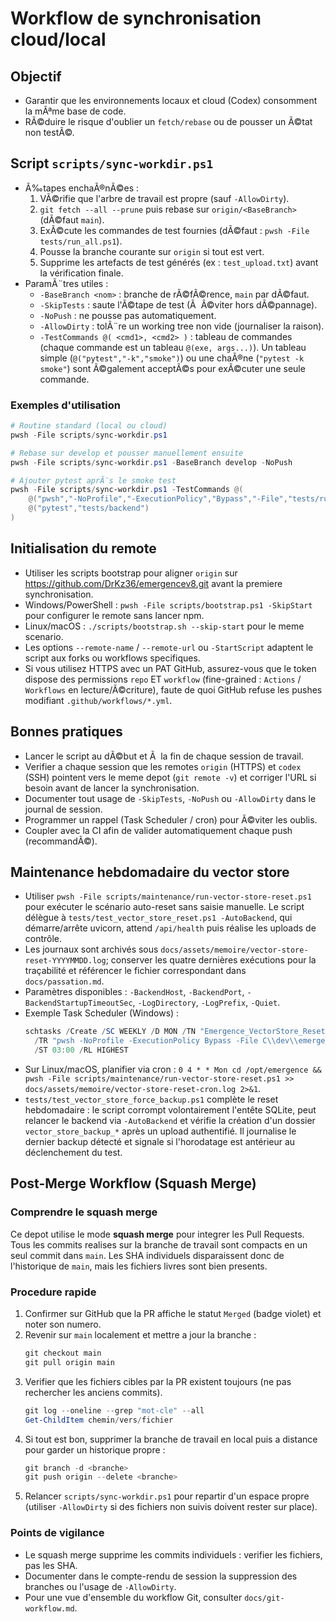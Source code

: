 # Workflow de synchronisation cloud/local

## Objectif
- Garantir que les environnements locaux et cloud (Codex) consomment la mÃªme base de code.
- RÃ©duire le risque d'oublier un `fetch/rebase` ou de pousser un Ã©tat non testÃ©.

## Script `scripts/sync-workdir.ps1`
- Ã‰tapes enchaÃ®nÃ©es :
  1. VÃ©rifie que l'arbre de travail est propre (sauf `-AllowDirty`).
  2. `git fetch --all --prune` puis rebase sur `origin/<BaseBranch>` (dÃ©faut `main`).
  3. ExÃ©cute les commandes de test fournies (dÃ©faut : `pwsh -File tests/run_all.ps1`).
  4. Pousse la branche courante sur `origin` si tout est vert.
  5. Supprime les artefacts de test générés (ex : `test_upload.txt`) avant la vérification finale.
- ParamÃ¨tres utiles :
  - `-BaseBranch <nom>` : branche de rÃ©fÃ©rence, `main` par dÃ©faut.
  - `-SkipTests` : saute l'Ã©tape de test (Ã  Ã©viter hors dÃ©pannage).
  - `-NoPush` : ne pousse pas automatiquement.
  - `-AllowDirty` : tolÃ¨re un working tree non vide (journaliser la raison).
  - `-TestCommands @( <cmd1>, <cmd2> )` : tableau de commandes (chaque commande est un tableau `@(exe, args...)`). Un tableau simple (`@("pytest","-k","smoke")`) ou une chaÃ®ne (`"pytest -k smoke"`) sont Ã©galement acceptÃ©s pour exÃ©cuter une seule commande.

### Exemples d'utilisation
```powershell
# Routine standard (local ou cloud)
pwsh -File scripts/sync-workdir.ps1

# Rebase sur develop et pousser manuellement ensuite
pwsh -File scripts/sync-workdir.ps1 -BaseBranch develop -NoPush

# Ajouter pytest aprÃ¨s le smoke test
pwsh -File scripts/sync-workdir.ps1 -TestCommands @(
    @("pwsh","-NoProfile","-ExecutionPolicy","Bypass","-File","tests/run_all.ps1"),
    @("pytest","tests/backend")
)
```

## Initialisation du remote
- Utiliser les scripts bootstrap pour aligner `origin` sur https://github.com/DrKz36/emergencev8.git avant la premiere synchronisation.
- Windows/PowerShell : `pwsh -File scripts/bootstrap.ps1 -SkipStart` pour configurer le remote sans lancer npm.
- Linux/macOS : `./scripts/bootstrap.sh --skip-start` pour le meme scenario.
- Les options `--remote-name` / `--remote-url` ou `-StartScript` adaptent le script aux forks ou workflows specifiques.
- Si vous utilisez HTTPS avec un PAT GitHub, assurez-vous que le token dispose des permissions `repo` ET `workflow` (fine-grained : `Actions` / `Workflows` en lecture/Ã©criture), faute de quoi GitHub refuse les pushes modifiant `.github/workflows/*.yml`.

## Bonnes pratiques
- Lancer le script au dÃ©but et Ã  la fin de chaque session de travail.
- Verifier a chaque session que les remotes `origin` (HTTPS) et `codex` (SSH) pointent vers le meme depot (`git remote -v`) et corriger l'URL si besoin avant de lancer la synchronisation.
- Documenter tout usage de `-SkipTests`, `-NoPush` ou `-AllowDirty` dans le journal de session.
- Programmer un rappel (Task Scheduler / cron) pour Ã©viter les oublis.
- Coupler avec la CI afin de valider automatiquement chaque push (recommandÃ©).


## Maintenance hebdomadaire du vector store
- Utiliser `pwsh -File scripts/maintenance/run-vector-store-reset.ps1` pour exécuter le scénario auto-reset sans saisie manuelle. Le script délègue à `tests/test_vector_store_reset.ps1 -AutoBackend`, qui démarre/arrête uvicorn, attend `/api/health` puis réalise les uploads de contrôle.
- Les journaux sont archivés sous `docs/assets/memoire/vector-store-reset-YYYYMMDD.log`; conserver les quatre dernières exécutions pour la traçabilité et référencer le fichier correspondant dans `docs/passation.md`.
- Paramètres disponibles : `-BackendHost`, `-BackendPort`, `-BackendStartupTimeoutSec`, `-LogDirectory`, `-LogPrefix`, `-Quiet`.
- Exemple Task Scheduler (Windows) :
  ```powershell
  schtasks /Create /SC WEEKLY /D MON /TN "Emergence_VectorStore_Reset" `
    /TR "pwsh -NoProfile -ExecutionPolicy Bypass -File C\\dev\\emergenceV8\\scripts/maintenance/run-vector-store-reset.ps1" `
    /ST 03:00 /RL HIGHEST
  ````
- Sur Linux/macOS, planifier via cron : `0 4 * * Mon cd /opt/emergence && pwsh -File scripts/maintenance/run-vector-store-reset.ps1 >> docs/assets/memoire/vector-store-reset-cron.log 2>&1`.
- `tests/test_vector_store_force_backup.ps1` complète le reset hebdomadaire : le script corrompt volontairement l'entête SQLite, peut relancer le backend via `-AutoBackend` et vérifie la création d'un dossier `vector_store_backup_*` après un upload authentifié. Il journalise le dernier backup détecté et signale si l'horodatage est antérieur au déclenchement du test.
## Post-Merge Workflow (Squash Merge)

### Comprendre le squash merge
Ce depot utilise le mode **squash merge** pour integrer les Pull Requests. Tous les commits realises sur la branche de travail sont compacts en un seul commit dans `main`. Les SHA individuels disparaissent donc de l'historique de `main`, mais les fichiers livres sont bien presents.

### Procedure rapide
1. Confirmer sur GitHub que la PR affiche le statut `Merged` (badge violet) et noter son numero.
2. Revenir sur `main` localement et mettre a jour la branche :
   ```powershell
   git checkout main
   git pull origin main
   ```
3. Verifier que les fichiers cibles par la PR existent toujours (ne pas rechercher les anciens commits).
   ```powershell
   git log --oneline --grep "mot-cle" --all
   Get-ChildItem chemin/vers/fichier
   ```
4. Si tout est bon, supprimer la branche de travail en local puis a distance pour garder un historique propre :
   ```powershell
   git branch -d <branche>
   git push origin --delete <branche>
   ```
5. Relancer `scripts/sync-workdir.ps1` pour repartir d'un espace propre (utiliser `-AllowDirty` si des fichiers non suivis doivent rester sur place).

### Points de vigilance
- Le squash merge supprime les commits individuels : verifier les fichiers, pas les SHA.
- Documenter dans le compte-rendu de session la suppression des branches ou l'usage de `-AllowDirty`.
- Pour une vue d'ensemble du workflow Git, consulter `docs/git-workflow.md`.
